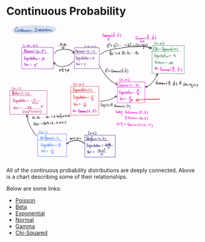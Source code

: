 # Continuous Probability

![Credit: Huiyi Zhang](<../img/assets/image (21).png>)

All of the continuous probability distributions are deeply connected. Above is a chart describing some of their relationships.



Below are some links:

* [Poisson](http://prob140.org/textbook/content/Chapter\_07/01\_Poisson\_Distribution.html)
* [Beta](http://prob140.org/textbook/content/Chapter\_21/00\_The\_Beta\_and\_the\_Binomial.html)
* [Exponential](http://prob140.org/textbook/content/Chapter\_15/04\_Exponential\_Distribution.html?highlight=exponential)
* [Normal](http://prob140.org/textbook/content/Chapter\_18/01\_Standard\_Normal\_Basics.html)
* [Gamma](http://prob140.org/textbook/content/Chapter\_18/03\_The\_Gamma\_Family.html)
* [Chi-Squared](http://prob140.org/textbook/content/Chapter\_18/04\_Chi\_Squared\_Distributions.html)
